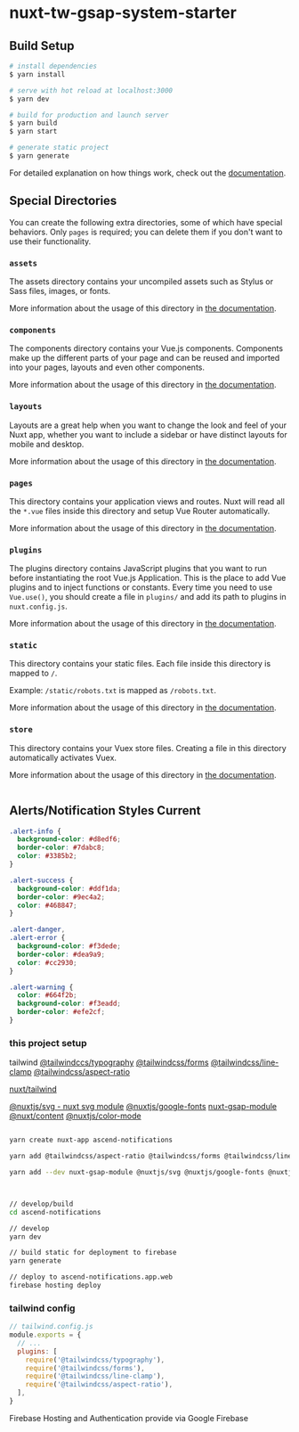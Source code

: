 # nuxt-tw-gsap-system-starter

## Build Setup

```bash
# install dependencies
$ yarn install

# serve with hot reload at localhost:3000
$ yarn dev

# build for production and launch server
$ yarn build
$ yarn start

# generate static project
$ yarn generate
```

For detailed explanation on how things work, check out the [documentation](https://nuxtjs.org).

## Special Directories

You can create the following extra directories, some of which have special behaviors. Only `pages` is required; you can delete them if you don't want to use their functionality.

### `assets`

The assets directory contains your uncompiled assets such as Stylus or Sass files, images, or fonts.

More information about the usage of this directory in [the documentation](https://nuxtjs.org/docs/2.x/directory-structure/assets).

### `components`

The components directory contains your Vue.js components. Components make up the different parts of your page and can be reused and imported into your pages, layouts and even other components.

More information about the usage of this directory in [the documentation](https://nuxtjs.org/docs/2.x/directory-structure/components).

### `layouts`

Layouts are a great help when you want to change the look and feel of your Nuxt app, whether you want to include a sidebar or have distinct layouts for mobile and desktop.

More information about the usage of this directory in [the documentation](https://nuxtjs.org/docs/2.x/directory-structure/layouts).

### `pages`

This directory contains your application views and routes. Nuxt will read all the `*.vue` files inside this directory and setup Vue Router automatically.

More information about the usage of this directory in [the documentation](https://nuxtjs.org/docs/2.x/get-started/routing).

### `plugins`

The plugins directory contains JavaScript plugins that you want to run before instantiating the root Vue.js Application. This is the place to add Vue plugins and to inject functions or constants. Every time you need to use `Vue.use()`, you should create a file in `plugins/` and add its path to plugins in `nuxt.config.js`.

More information about the usage of this directory in [the documentation](https://nuxtjs.org/docs/2.x/directory-structure/plugins).

### `static`

This directory contains your static files. Each file inside this directory is mapped to `/`.

Example: `/static/robots.txt` is mapped as `/robots.txt`.

More information about the usage of this directory in [the documentation](https://nuxtjs.org/docs/2.x/directory-structure/static).

### `store`

This directory contains your Vuex store files. Creating a file in this directory automatically activates Vuex.

More information about the usage of this directory in [the documentation](https://nuxtjs.org/docs/2.x/directory-structure/store).

```bash


```

## Alerts/Notification Styles Current

```css
.alert-info {
  background-color: #d8edf6;
  border-color: #7dabc8;
  color: #3385b2;
}

.alert-success {
  background-color: #ddf1da;
  border-color: #9ec4a2;
  color: #468847;
}

.alert-danger,
.alert-error {
  background-color: #f3dede;
  border-color: #dea9a9;
  color: #cc2930;
}

.alert-warning {
  color: #664f2b;
  background-color: #f3eadd;
  border-color: #efe2cf;
}
```

### this project setup

tailwind
[@tailwindccs/typography](https://github.com/tailwindlabs/tailwindcss-typography#installation)
[@tailwindcss/forms](https://github.com/tailwindlabs/tailwindcss-forms#installation)
[@tailwindcss/line-clamp](https://github.com/tailwindlabs/tailwindcss-line-clamp#installation)
[@tailwindcss/aspect-ratio](https://github.com/tailwindlabs/tailwindcss-aspect-ratio#installation)

<!-- [@headlessui/vue](https://headlessui.dev/vue/menu#installation)

```bash

yarn add @headlessui/vue

``` -->

[nuxt/tailwind](https://tailwindcss.nuxtjs.org/)

[@nuxtjs/svg - nuxt svg module](https://github.com/nuxt-community/svg-module#installation)
[@nuxtjs/google-fonts](https://github.com/nuxt-community/google-fonts-module#setup)
[nuxt-gsap-module](https://github.com/ivodolenc/nuxt-gsap-module#quick-start)
[@nuxt/content](https://content.nuxtjs.org/installation)
[@nuxtjs/color-mode](https://color-mode.nuxtjs.org/#setup)

```bash

yarn create nuxt-app ascend-notifications

yarn add @tailwindcss/aspect-ratio @tailwindcss/forms @tailwindcss/line-clamp @tailwindcss/typography @nuxt/content

yarn add --dev nuxt-gsap-module @nuxtjs/svg @nuxtjs/google-fonts @nuxtjs/color-mode



// develop/build
cd ascend-notifications

// develop
yarn dev

// build static for deployment to firebase
yarn generate

// deploy to ascend-notifications.app.web
firebase hosting deploy

```

### tailwind config

```js
// tailwind.config.js
module.exports = {
  // ...
  plugins: [
    require('@tailwindcss/typography'),
    require('@tailwindcss/forms'),
    require('@tailwindcss/line-clamp'),
    require('@tailwindcss/aspect-ratio'),
  ],
}
```

Firebase Hosting and Authentication provide via Google Firebase

